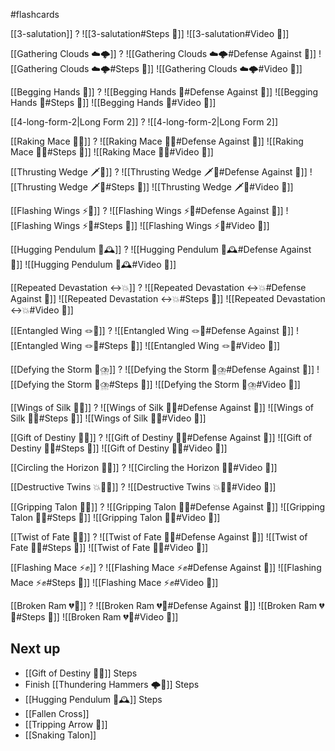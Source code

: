 #flashcards

[[3-salutation]]
?
![[3-salutation#Steps 👣]]
![[3-salutation#Video 🎥]]
<!--SR:!2025-08-05,79,248-->

[[Gathering Clouds ☁️🌩️]]
?
![[Gathering Clouds ☁️🌩️#Defense Against 🤺]]
![[Gathering Clouds ☁️🌩️#Steps 👣]]
![[Gathering Clouds ☁️🌩️#Video 🎥]]
<!--SR:!2025-07-07,6,148-->

[[Begging Hands 🤲]]
?
![[Begging Hands 🤲#Defense Against 🤺]]
![[Begging Hands 🤲#Steps 👣]]
![[Begging Hands 🤲#Video 🎥]]
<!--SR:!2025-07-11,20,188-->

[[4-long-form-2|Long Form 2]]
?
![[4-long-form-2|Long Form 2]]
<!--SR:!2025-07-12,20,188-->

[[Raking Mace 🧹✊]]
?
![[Raking Mace 🧹✊#Defense Against 🤺]]
![[Raking Mace 🧹✊#Steps 👣]]
![[Raking Mace 🧹✊#Video 🎥]]
<!--SR:!2025-07-13,13,168-->

[[Thrusting Wedge 🗡️🔼]]
?
![[Thrusting Wedge 🗡️🔼#Defense Against 🤺]]
![[Thrusting Wedge 🗡️🔼#Steps 👣]]
![[Thrusting Wedge 🗡️🔼#Video 🎥]]
<!--SR:!2025-07-13,56,225-->

[[Flashing Wings ⚡🪽]]
?
![[Flashing Wings ⚡🪽#Defense Against 🤺]]
![[Flashing Wings ⚡🪽#Steps 👣]]
![[Flashing Wings ⚡🪽#Video 🎥]]
<!--SR:!2025-07-14,22,185-->

[[Hugging Pendulum 🤗🕰️]]
?
![[Hugging Pendulum 🤗🕰️#Defense Against 🤺]]
![[Hugging Pendulum 🤗🕰️#Video 🎥]]
<!--SR:!2025-07-26,24,185-->

[[Repeated Devastation ↔️💥]]
?
![[Repeated Devastation ↔️💥#Defense Against 🤺]]
![[Repeated Devastation ↔️💥#Steps 👣]]
![[Repeated Devastation ↔️💥#Video 🎥]]
<!--SR:!2025-07-15,14,145-->

[[Entangled Wing 🪢🪽]]
?
![[Entangled Wing 🪢🪽#Defense Against 🤺]]
![[Entangled Wing 🪢🪽#Steps 👣]]
![[Entangled Wing 🪢🪽#Video 🎥]]
<!--SR:!2025-07-12,20,166-->

[[Defying the Storm 🚧⛈️]]
?
![[Defying the Storm 🚧⛈️#Defense Against 🤺]]
![[Defying the Storm 🚧⛈️#Steps 👣]]
![[Defying the Storm 🚧⛈️#Video 🎥]]
<!--SR:!2025-07-08,9,130-->

[[Wings of Silk 🪽🧵]]
?
![[Wings of Silk 🪽🧵#Defense Against 🤺]]
![[Wings of Silk 🪽🧵#Steps 👣]]
![[Wings of Silk 🪽🧵#Video 🎥]]
<!--SR:!2025-07-19,19,250-->

[[Gift of Destiny 🎁🔮]]
?
![[Gift of Destiny 🎁🔮#Defense Against 🤺]]
![[Gift of Destiny 🎁🔮#Steps 👣]]
![[Gift of Destiny 🎁🔮#Video 🎥]]
<!--SR:!2025-07-07,9,174-->

[[Circling the Horizon 🔵🌅]]
?
![[Circling the Horizon 🔵🌅#Video 🎥]]
<!--SR:!2025-07-09,5,170-->


[[Destructive Twins 💥👯‍♂️]]
?
![[Destructive Twins 💥👯‍♂️#Video 🎥]]
<!--SR:!2025-07-10,8,190-->

[[Gripping Talon 🧤🦅]]
?
![[Gripping Talon 🧤🦅#Defense Against 🤺]]
![[Gripping Talon 🧤🦅#Steps 👣]]
![[Gripping Talon 🧤🦅#Video 🎥]]
<!--SR:!2025-07-09,5,167-->


[[Twist of Fate  🔀🔮]]
?
![[Twist of Fate  🔀🔮#Defense Against 🤺]]
![[Twist of Fate  🔀🔮#Steps 👣]]
![[Twist of Fate  🔀🔮#Video 🎥]]
<!--SR:!2025-07-09,5,167-->


[[Flashing Mace ⚡✊]]
?
![[Flashing Mace ⚡✊#Defense Against 🤺]]
![[Flashing Mace ⚡✊#Steps 👣]]
![[Flashing Mace ⚡✊#Video 🎥]]
<!--SR:!2025-07-10,8,208-->

[[Broken Ram 💔🐏]]
?
![[Broken Ram 💔🐏#Defense Against 🤺]]
![[Broken Ram 💔🐏#Steps 👣]]
![[Broken Ram 💔🐏#Video 🎥]]
<!--SR:!2025-07-12,8,188-->

## Next up

- [[Gift of Destiny 🎁🔮]] Steps
- Finish [[Thundering Hammers 🌩️🔨]] Steps
- [[Hugging Pendulum 🤗🕰️]] Steps
- [[Fallen Cross]]
- [[Tripping Arrow 🏹]]
- [[Snaking Talon]]

